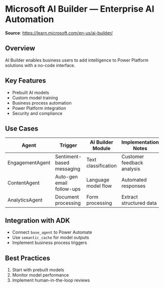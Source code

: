 # Microsoft AI Builder — Enterprise AI Automation

**Source**: https://learn.microsoft.com/en-us/ai-builder/

## Overview
AI Builder enables business users to add intelligence to Power Platform solutions with a no-code interface.

## Key Features
- Prebuilt AI models
- Custom model training
- Business process automation
- Power Platform integration
- Security and compliance

## Use Cases
| Agent         | Trigger                       | AI Builder Module      | Implementation Notes |
|---------------|-------------------------------|------------------------|----------------------|
| EngagementAgent | Sentiment-based messaging     | Text classification    | Customer feedback analysis |
| ContentAgent    | Auto-gen email follow-ups     | Language model flow    | Automated responses |
| AnalyticsAgent  | Document processing           | Form processing        | Extract structured data |

## Integration with ADK
- Connect `base_agent` to Power Automate
- Use `semantic_cache` for model outputs
- Implement business process triggers

## Best Practices
1. Start with prebuilt models
2. Monitor model performance
3. Implement human-in-the-loop reviews
